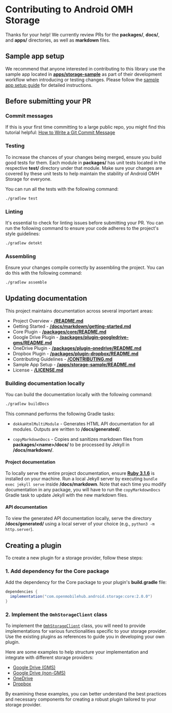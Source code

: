 # Contributing to Android OMH Storage

Thanks for your help! We currently review PRs for the **packages/**, **docs/**, and **apps/** directories, as well as **markdown** files.

## Sample app setup

We recommend that anyone interested in contributing to this library use the sample app located in [**apps/storage-sample**](https://github.com/openmobilehub/android-omh-storage/blob/main/apps/storage-sample) as part of their development workflow when introducing or testing changes. Please follow the [sample app setup guide](https://github.com/openmobilehub/android-omh-storage/blob/main/apps/storage-sample/README.md) for detailed instructions.

## Before submitting your PR

### Commit messages

If this is your first time committing to a large public repo, you might find this tutorial helpful: [How to Write a Git Commit Message](https://cbea.ms/git-commit)

### Testing

To increase the chances of your changes being merged, ensure you build good tests for them. Each module in **packages/** has unit tests located in the respective **test/** directory under that module. Make sure your changes are covered by these unit tests to help maintain the stability of Android OMH Storage for everyone.

You can run all the tests with the following command:

```bash
./gradlew test
```

### Linting

It's essential to check for linting issues before submitting your PR. You can run the following command to ensure your code adheres to the project's style guidelines:

```bash
./gradlew detekt
```

### Assembling

Ensure your changes compile correctly by assembling the project. You can do this with the following command:

```bash
./gradlew assemble
```

## Updating documentation

This project maintains documentation across several important areas:

- Project Overview - [**/README.md**](/README.md)
- Getting Started - [**/docs/markdown/getting-started.md**](/docs/markdown/getting-started.md)
- Core Plugin - [**/packages/core/README.md**](/packages/core/README.md)
- Google Drive Plugin - [**/packages/plugin-googledrive-gms/README.md**](/packages/plugin-googledrive-gms/README.md)
- OneDrive Plugin - [**/packages/plugin-onedrive/README.md**](/packages/plugin-onedrive/README.md)
- Dropbox Plugin - [**/packages/plugin-dropbox/README.md**](/packages/plugin-dropbox/README.md)
- Contributing Guidelines - [**/CONTRIBUTING.md**](/CONTRIBUTING.md)
- Sample App Setup - [**/apps/storage-sample/README.md**](/apps/storage-sample/README.md)
- License - [**/LICENSE.md**](/LICENSE.md)

### Building documentation locally

You can build the documentation locally with the following command:

```bash
./gradlew buildDocs
```

This command performs the following Gradle tasks:

- `dokkaHtmlMultiModule` - Generates HTML API documentation for all modules. Outputs are written to **/docs/generated/**.

- `copyMarkdownDocs` - Copies and sanitizes markdown files from **packages/\<name\>/docs/** to be processed by Jekyll in **/docs/markdown/**.

#### Project documentation

To locally serve the entire project documentation, ensure [**Ruby 3.1.6**](https://www.ruby-lang.org/en/news/2024/05/29/ruby-3-1-6-released) is installed on your machine. Run a local Jekyll server by executing `bundle exec jekyll serve` inside **/docs/markdown**. Note that each time you modify documentation in any package, you will have to run the `copyMarkdownDocs` Gradle task to update Jekyll with the new markdown files.

#### API documentation

To view the generated API documentation locally, serve the directory **/docs/generated/** using a local server of your choice (e.g., `python3 -m http.server`).

## Creating a plugin

To create a new plugin for a storage provider, follow these steps:

### 1. Add dependency for the Core package

Add the dependency for the Core package to your plugin's **build.gradle** file:

```gradle
dependencies {
  implementation("com.openmobilehub.android.storage:core:2.0.0")
}
```

### 2. Implement the `OmhStorageClient` class

To implement the [`OmhStorageClient`](https://openmobilehub.github.io/android-omh-storage/api/packages/core/com.openmobilehub.android.storage.core/-omh-storage-client) class, you will need to provide implementations for various functionalities specific to your storage provider. Use the existing plugins as references to guide you in developing your own plugin.

Here are some examples to help structure your implementation and integrate with different storage providers:

- [Google Drive (GMS)](https://github.com/openmobilehub/android-omh-storage/tree/main/packages/plugin-googledrive-gms)
- [Google Drive (non-GMS)](https://github.com/openmobilehub/android-omh-storage/tree/main/packages/plugin-googledrive-non-gms)
- [OneDrive](https://github.com/openmobilehub/android-omh-storage/tree/main/packages/plugin-onedrive)
- [Dropbox](https://github.com/openmobilehub/android-omh-storage/tree/main/packages/plugin-dropbox)

By examining these examples, you can better understand the best practices and necessary components for creating a robust plugin tailored to your storage provider.
